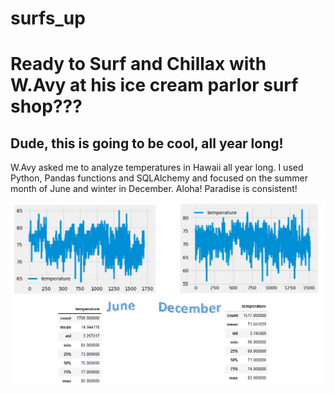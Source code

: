 # surfs_up 

# Ready to Surf and Chillax with W.Avy at his ice cream parlor surf shop???

## Dude, this is going to be cool, all year long!

W.Avy asked me to analyze temperatures in Hawaii all year long. I used Python, Pandas functions and SQLAlchemy and focused on the summer month of June and winter in December.
Aloha! Paradise is consistent!

![June_December_Temps](June_December_Temps.png)